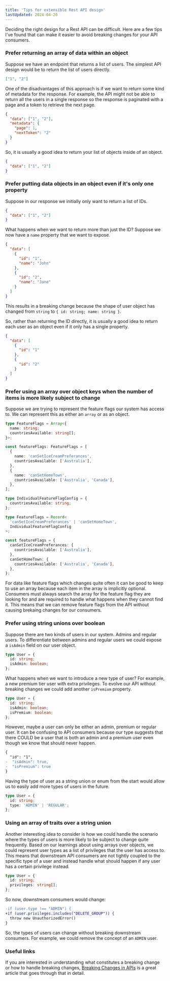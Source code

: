 ```yaml
---
title: 'Tips for extensible Rest API design'
lastUpdated: 2024-04-20
---
```


Deciding the right design for a Rest API can be difficult. Here are a few tips I've found that can make it easier to avoid breaking changes for your API consumers.

### Prefer returning an array of data within an object

Suppose we have an endpoint that returns a list of users. The simplest API design would be to return the list of users directly.

```json
["1", "2"]
```

One of the disadvantages of this approach is if we want to return some kind of metadata for the response. For example, the API might not be able to return all the users in a single response so the response is paginated with a page and a token to retrieve the next page.

```json
{
  "data": ["1", "2"],
  "metadata": {
    "page": 1,
    "nextToken": "2"
  }
}
```

So, it is usually a good idea to return your list of objects inside of an object.

```json
{
  "data": ["1", "2"]
}
```

### Prefer putting data objects in an object even if it's only one property

Suppose in our response we initially only want to return a list of IDs.

```json
{
  "data": ["1", "2"]
}
```

What happens when we want to return more than just the ID? Suppose we now have a `name` property that we want to expose.

```json
{
  "data": [
    {
      "id": "1",
      "name": "John"
    },
    {
      "id": "2",
      "name": "Jane"
    }
  ]
}
```

This results in a breaking change because the shape of user object has changed from `string` to `{ id: string; name: string }`.

So, rather than returning the ID directly, it is usually a good idea to return each user as an object even if it only has a single property.

```json
{
  "data": [
    {
      "id": "1"
    },
    {
      "id": "2"
    }
  ]
}
```

### Prefer using an array over object keys when the number of items is more likely subject to change

Suppose we are trying to represent the feature flags our system has access to. We can represent this as either an `array` or as an object.

```ts
type FeatureFlags = Array<{
  name: string;
  countriesAvailable: string[];
}>;

const featureFlags: FeatureFlags = [
  {
    name: 'canSetIceCreamPreferances',
    countriesAvailable: ['Australia'],
  },
  {
    name: 'canSetHomeTown',
    countriesAvailable: ['Australia', 'Canada'],
  },
];
```

```ts
type IndividualFeatureFlagConfig = {
  countriesAvailable: string;
};

type FeatureFlags = Record<
  'canSetIceCreamPreferances' | 'canSetHomeTown',
  IndividualFeatureFlagConfig
>;

const featureFlags = {
  canSetIceCreamPreferances: {
    countriesAvailable: ['Australia'],
  },
  canSetHomeTown: {
    countriesAvailable: ['Australia', 'Canada'],
  },
};
```

For data like feature flags which changes quite often it can be good to keep to use an array because each item in the array is implicitly optional. Consumers must always search the array for the feature flag they are looking for and are required to handle what happens when they cannot find it. This means that we can remove feature flags from the API without causing brekaing changes for our consumers.

### Prefer using string unions over boolean

Suppose there are two kinds of users in our system. Admins and regular users. To differentiate between admins and regular users we could expose a `isAdmin` field on our user object.

```ts
type User = {
  id: string;
  isAdmin: boolean;
};
```

What happens when we want to introduce a new type of user? For example, a new premium tier user with extra privileges. To evolve our API without breaking changes we could add another `isPremium` property.

```ts
type User = {
  id: string;
  isAdmin: boolean;
  isPremium: boolean;
};
```

However, maybe a user can only be either an admin, premium or regular user. It can be confusing to API consumers because our type suggests that there COULD be a user that is both an admin and a premium user even though we know that should never happen.

```diff lang="json"
{
  "id": "1",
-  "isAdmin": true,
-  "isPremium": true
}
```

Having the type of user as a string union or enum from the start would allow us to easily add more types of users in the future.

```ts
type User = {
  id: string;
  type: 'ADMIN' | 'REGULAR';
};
```

### Using an array of traits over a string union

Another interesting idea to consider is how we could handle the scenario where the types of users is more likely to be subject to change quite frequently. Based on our learnings about using arrays over objects, we could represent user types as a list of privileges that the user has access to. This means that downstream API consumers are not tightly coupled to the specific type of a user and instead handle what should happen if any user has a certain privilege instead.

```ts
type User = {
  id: string;
  privileges: string[];
};
```

So now, downstream consumers would change:

```diff lang="ts"
-if (user.type !== "ADMIN") {
+if (user.privileges.includes("DELETE_GROUP")) {
  throw new UnauthorizedError()
}
```

So, the types of users can change without breaking downstream consumers. For example, we could remove the concept of an `ADMIN` user.

### Useful links

If you are interested in understanding what constitutes a breaking change or how to handle breaking changes, [Breaking Changes in APIs](https://betterprogramming.pub/breaking-changes-in-apis-bf45ddfedba0) is a great article that goes through that in detail.
